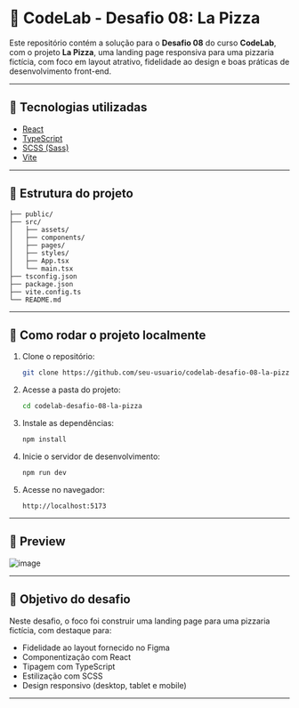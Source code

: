 # 🍕 CodeLab - Desafio 08: La Pizza

Este repositório contém a solução para o **Desafio 08** do curso **CodeLab**, com o projeto **La Pizza**, uma landing page responsiva para uma pizzaria fictícia, com foco em layout atrativo, fidelidade ao design e boas práticas de desenvolvimento front-end.

---

## 🧪 Tecnologias utilizadas

- [React](https://reactjs.org/)
- [TypeScript](https://www.typescriptlang.org/)
- [SCSS (Sass)](https://sass-lang.com/)
- [Vite](https://vitejs.dev/)

---

## 📂 Estrutura do projeto

```
├── public/
├── src/
│   ├── assets/
│   ├── components/
│   ├── pages/
│   ├── styles/
│   ├── App.tsx
│   └── main.tsx
├── tsconfig.json
├── package.json
├── vite.config.ts
└── README.md
```

---

## 🚀 Como rodar o projeto localmente

1. Clone o repositório:
   ```bash
   git clone https://github.com/seu-usuario/codelab-desafio-08-la-pizza.git
   ```

2. Acesse a pasta do projeto:
   ```bash
   cd codelab-desafio-08-la-pizza
   ```

3. Instale as dependências:
   ```bash
   npm install
   ```

4. Inicie o servidor de desenvolvimento:
   ```bash
   npm run dev
   ```

5. Acesse no navegador:
   ```
   http://localhost:5173
   ```

---

## 📸 Preview

![image](https://github.com/user-attachments/assets/54ea89da-fb8c-4d09-8fd3-7c36c0d40e8b)


---

## 🎯 Objetivo do desafio

Neste desafio, o foco foi construir uma landing page para uma pizzaria fictícia, com destaque para:

- Fidelidade ao layout fornecido no Figma  
- Componentização com React  
- Tipagem com TypeScript  
- Estilização com SCSS  
- Design responsivo (desktop, tablet e mobile)

---
